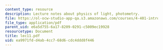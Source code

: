 ```yaml
---
content_type: resource
description: Lecture notes about physics of light, photometry.
file: https://ol-ocw-studio-app-qa.s3.amazonaws.com/courses/4-401-introduction-to-building-technology-spring-2006/ea9971fdd4ab4cc768d6cdc4ddd8f446_lec11.pdf
file_type: application/pdf
parent_uid: e6a5d755-6a17-8209-0291-c5009ec19928
resourcetype: Document
title: lec11.pdf
uid: ea9971fd-d4ab-4cc7-68d6-cdc4ddd8f446
---
```

